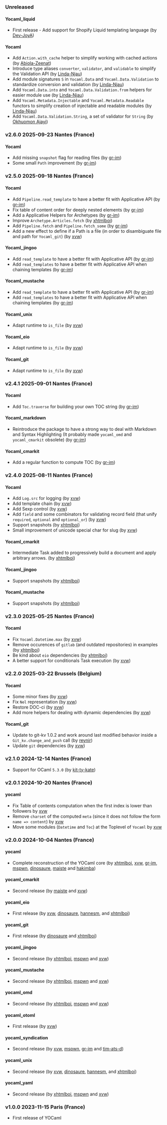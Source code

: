 ### Unreleased

#### Yocaml_liquid

- ⁠First release - Add support for Shopify Liquid templating language (by [Dev-JoyA](https://github.com/Dev-JoyA))

#### Yocaml
- Add `Action.with_cache` helper to simplify working with cached actions (by [Abiola-Zeenat](https://github.com/Abiola-Zeenat))
- Introduce type aliases `converter`, `validator`, and `validable` to simplify the Validation API (by [Linda-Njau](https://github.com/Linda-Njau))
- Add module signatures `S` in `Yocaml.Data` and `Yocaml.Data.Validation` to standardize conversion and validation (by [Linda-Njau](https://github.com/Linda-Njau))
- Add `Yocaml.Data.into` and `Yocaml.Data.Validation.from` helpers for easier module use (by [Linda-Njau](https://github.com/Linda-Njau))
- Add `Yocaml.Metadata.Injectable` and `Yocaml.Metadata.Readable` functors to simplify creation of injectable and readable modules (by [Linda-Njau](https://github.com/Linda-Njau))
- Add `Yocaml.Data.Validation.String`, a set of validator for `String` (by [Okhuomon Ajayi](https://github.com/six-shot))

### v2.6.0 2025-09-23 Nantes (France)

#### Yocaml

- Add missing `snapshot` flag for reading files (by [gr-im](https://github.com/gr-im))
- Some small `Path` improvement  (by [gr-im](https://github.com/gr-im))

### v2.5.0 2025-09-18 Nantes (France)

#### Yocaml

- Add `Pipeline.read_template` to have a better fit with Applicative API (by [gr-im](https://github.com/gr-im))
- Fix table of content order for deeply nested elements (by [gr-im](https://github.com/gr-im))
- Add a Applicative Helpers for Archetypes (by [gr-im](https://github.com/gr-im))
- Improve `Archetype.Articles.fetch` (by [xhtmlboi](https://github.com/xhtmlboi))
- Add `Pipeline.fetch` and `Pipeline.fetch_some` (by [gr-im](https://github.com/gr-im))
- Add a new effect to define if a Path is a file (in order to disambiguate file and path for `Yocaml_git`) (by [xvw](https://xvw.lol))

#### Yocaml_jingoo

- Add `read_template` to have a better fit with Applicative API (by [gr-im](https://github.com/gr-im))
- Add `read_templates` to have a better fit with Applicative API when chaining templates (by [gr-im](https://github.com/gr-im))

#### Yocaml_mustache

- Add `read_template` to have a better fit with Applicative API (by [gr-im](https://github.com/gr-im))
- Add `read_templates` to have a better fit with Applicative API when chaining templates (by [gr-im](https://github.com/gr-im))

#### Yocaml_unix

- Adapt runtime to `is_file` (by [xvw](https://xvw.lol))

#### Yocaml_eio

- Adapt runtime to `is_file` (by [xvw](https://xvw.lol))

#### Yocaml_git

- Adapt runtime to `is_file` (by [xvw](https://xvw.lol))

### v2.4.1 2025-09-01 Nantes (France)

#### Yocaml

- Add `Toc.traverse` for building your own TOC string (by [gr-im](https://github.com/gr-im))

#### Yocaml_markdown

- Reintroduce the package to have a strong way to deal with Markdown and Syntax Highlighting (It probably made `yocaml_omd` and `yocaml_cmarkit` obsolete) (by [gr-im](https://github.com/gr-im))

#### Yocaml_cmarkit

- Add a regular function to compute TOC (by [gr-im](https://github.com/gr-im))

### v2.4.0 2025-08-11 Nantes (France)

#### Yocaml

- Add `Log.src` for logging (by [xvw](https://xvw.lol))
- Add template chain (by [xvw](https://xvw.lol))
- Add Sexp control (by [xvw](https://xvw.lol))
- Add `field` and some combinators for validating record field (that unify `required`, `optional` and `optional_or`) (by [xvw](https://xvw.lol))
- Support snapshots (by [xhtmlboi](https://github.com/xhtmlboi))
- Small improvement of unicode special char for slug (by [xvw](https://xvw.lol))

#### Yocaml_cmarkit

- Intermediate Task added to progressively build a document and apply arbitrary arrows. (by [xhtmlboi](https://github.com/xhtmlboi))

#### Yocaml_jingoo

- Support snapshots (by [xhtmlboi](https://github.com/xhtmlboi))

#### Yocaml_mustache

- Support snapshots (by [xhtmlboi](https://github.com/xhtmlboi))

### v2.3.0 2025-05-25 Nantes (France)

#### Yocaml

- Fix `Yocaml.Datetime.max` (by [xvw](https://xvw.lol))
- Remove occurences of `gitlab` (and outdated repositories) in examples (by [xhtmlboi](https://github.com/xhtmlboi))
- Be kind about `eio` dependencies (by [xhtmlboi](https://github.com/xhtmlboi))
- A better support for conditionals Task execution (by [xvw](https://xvw.lol))

### v2.2.0 2025-03-22 Brussels (Belgium)

#### Yocaml

- Some minor fixes (by [xvw](https://xvw.lol))
- Fix `Nel` representation (by [xvw](https://xvw.lol))
- Restore DOC-ci (by [xvw](https://xvw.lol))
- Add more helpers for dealing with dynamic dependencies (by [xvw](https://xvw.lol))

#### Yocaml_git

- Update to git-kv 1.0.2 and work around last modified behavior inside a `Git_kv.change_and_push` call (by [reynir](https://reyn.ir))
- Update `git` dependencies (by [xvw](https://xvw.lol))

### v2.1.0 2024-12-14 Nantes (France)

- Support for OCaml `5.3.0` (by [kit-ty-kate](https://github.com/kit-ty-kate))

### v2.0.1 2024-10-20 Nantes (France)

#### yocaml

- Fix Table of contents computation when the first index is lower than followers by [xvw](https://github.com/xvw)
- Remove `charset` of the computed `meta` (since it does not follow the form `name => content`) by [xvw](https://github.com/xvw)
- Move some modules (`Datetime` and `Toc`) at the Toplevel of `Yocaml` by [xvw](https://github.com/xvw)

### v2.0.0 2024-10-04 Nantes (France)

#### yocaml

- Complete reconstruction of the YOCaml core (by [xhtmlboi](https://github.com/xhtmlboi), [xvw](https://github.com/xvw), [gr-im](https://github.com/gr-im), [mspwn](https://github.com/mspwn), [dinosaure](https://github.com/dinosaure), [maiste](https://github.com/maiste) and [hakimba](https://github.com/Hakimba))

#### yocaml_cmarkit

- Second release (by [maiste](https://github.com/maiste) and [xvw](https://github.com/xvw))

#### yocaml_eio

- First release (by [xvw](https://github.com/xvw), [dinosaure](https://github.com/dinosaure), [hannesm](https://github.com/hannesm), and [xhtmlboi](https://github.com/xhtmlboi))

#### yocaml_git

- First release (by [dinosaure](https://github.com/dinosaure) and [xhtmlboi](https://github.com/xhtmlboi))

#### yocaml_jingoo

- Second release (by [xhtmlboi](https://github.com/xhtmlboi), [mspwn](https://github.com/mspwn) and [xvw](https://github.com/xvw))

#### yocaml_mustache

- Second release (by [xhtmlboi](https://github.com/xhtmlboi), [mspwn](https://github.com/mspwn) and [xvw](https://github.com/xvw))

#### yocaml_omd

- Second release (by [xhtmlboi](https://github.com/xhtmlboi), [mspwn](https://github.com/mspwn) and [xvw](https://github.com/xvw))

#### yocaml_otoml

- First release (by [xvw](https://github.com/xvw))

#### yocaml_syndication

- Second release (by [xvw](https://github.com/xvw), [mspwn](https://github.com/mspwn), [gr-im](https://github.com/gr-im) and [tim-ats-d](https://github.com/Tim-ats-d))

#### yocaml_unix

- Second release (by [xvw](https://github.com/xvw), [dinosaure](https://github.com/dinosaure), [hannesm](https://github.com/hannesm), and [xhtmlboi](https://github.com/xhtmlboi))

#### yocaml_yaml

- Second release (by [xhtmlboi](https://github.com/xhtmlboi), [mspwn](https://github.com/mspwn) and [xvw](https://github.com/xvw))

### v1.0.0 2023-11-15 Paris (France)

- First release of YOCaml
